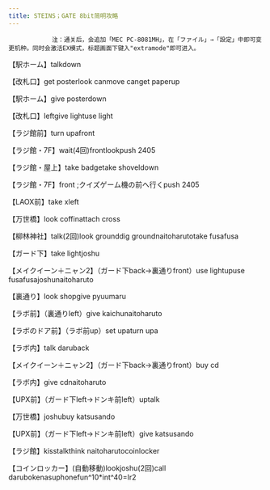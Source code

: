 ```yaml
---
title: STEINS；GATE 8bit简明攻略
---
```


                注：通关后，会追加「MEC PC-8081MH」，在「ファイル」→「設定」中即可变更机种。同时会激活EX模式，标题画面下键入"extramode"即可进入。

【駅ホーム】talkdown

【改札口】get posterlook canmove canget paperup

【駅ホーム】give posterdown

【改札口】leftgive lightuse light

【ラジ館前】turn upafront

【ラジ館・7F】wait(4回)frontlookpush 2405

【ラジ館・屋上】take badgetake shoveldown

【ラジ館・7F】front  ;クイズゲーム機の前へ行くpush 2405

【LAOX前】take xleft

【万世橋】look coffinattach cross

【柳林神社】talk(2回)look grounddig groundnaitoharutotake fusafusa

【ガード下】take lightjoshu

【メイクイーン＋ニャン2】（ガード下back→裏通りfront）use lightupuse fusafusajoshunaitoharuto

【裏通り】look shopgive pyuumaru

【ラボ前】（裏通りleft）give kaichunaitoharuto

【ラボのドア前】（ラボ前up）set upaturn upa

【ラボ内】talk daruback

【メイクイーン＋ニャン2】（ガード下back→裏通りfront）buy cd

【ラボ内】give cdnaitoharuto

【UPX前】（ガード下left→ドンキ前left）uptalk

【万世橋】joshubuy katsusando

【UPX前】（ガード下left→ドンキ前left）give katsusando

【ラジ館】kisstalkthink naitoharutocoinlocker

【コインロッカー】(自動移動)lookjoshu(2回)call darubokenasuphonefun^10*int^40=Ir2
              
